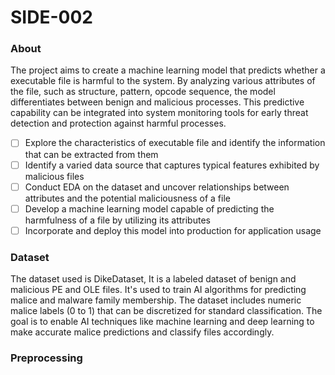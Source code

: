 # SIDE-002

### About

The project aims to create a machine learning model that predicts whether a executable file is harmful to the system. By analyzing various attributes of the file, such as structure, pattern, opcode sequence, the model differentiates between benign and malicious processes. This predictive capability can be integrated into system monitoring tools for early threat detection and protection against harmful processes.

- [ ] Explore the characteristics of executable file and identify the information that can be extracted from them
- [ ] Identify a varied data source that captures typical features exhibited by malicious files
- [ ] Conduct EDA on the dataset and uncover relationships between attributes and the potential maliciousness of a file
- [ ] Develop a machine learning model capable of predicting the harmfulness of a file by utilizing its attributes
- [ ] Incorporate and deploy this model into production for application usage

### Dataset

The dataset used is DikeDataset, It is a labeled dataset of benign and malicious PE and OLE files. It's used to train AI algorithms for predicting malice and malware family membership. The dataset includes numeric malice labels (0 to 1) that can be discretized for standard classification. The goal is to enable AI techniques like machine learning and deep learning to make accurate malice predictions and classify files accordingly.

### Preprocessing 






